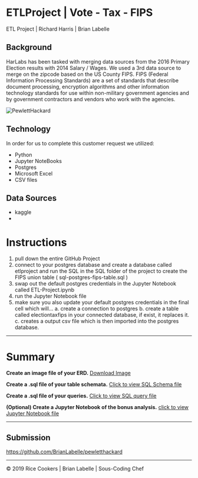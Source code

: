 # ETLProject | Vote - Tax - FIPS
ETL Project | Richard Harris | Brian Labelle

## Background
HarLabs has been tasked with merging data sources from the 2016 Primary Election results with 2014 Salary / Wages.
We used a 3rd data source to merge on the zipcode based on the US County FIPS. FIPS (Federal Information Processing Standards) are a set of standards that describe document processing, encryption algorithms and other information technology standards for use within non-military government agencies and by government contractors and vendors who work with the agencies.


![PewlettHackard](images/ph-logo-trimmed.jpg)


## Technology

In order for us to complete this customer request we utilized:
   - Python
   - Jupyter NoteBooks
   - Postgres
   - Microsoft Excel
   - CSV files
   
## Data Sources
  - kaggle
  - 
  
# Instructions
1. pull down the entire GitHub Project
2. connect to your postgres database and create a database called etlproject and run the SQL in the SQL folder of the project to create the FIPS union table ( sql-postgres-fips-table.sql )
3. swap out the default postgres credentials in the Jupyter Notebook called ETL-Project.ipynb
4. run the Jupyter Notebook file
5. make sure you also update your default postgres credentials in the final cell which will...
	a. create a connection to postgres
	b. create a table called electiontaxfips in your connected database, if exist, it replaces it.
	c. creates a output csv file which is then imported into the postgres database.
	
	     

_________________________________________________________________________________

# Summary

**Create an image file of your ERD.**
[Download Image](https://github.com/BrianLabelle/pewletthackard/blob/master/images/2019-PH-SQL-ER-Diagram-Using-MySQL.jpg)

**Create a .sql file of your table schemata.**
[Click to view SQL Schema file](https://github.com/BrianLabelle/pewletthackard/blob/master/sql/2019-08-04-PostGres-SQL-Schema.sql)

**Create a .sql file of your queries.**
[Click to view SQL query file](https://github.com/BrianLabelle/pewletthackard/blob/master/sql/2019-Pewlett-Hackard-Data-Analysis-Answers.sql)

**(Optional) Create a Jupyter Notebook of the bonus analysis.**
[click to view Jupyter Notebook file](https://github.com/BrianLabelle/pewletthackard/blob/master/HW-07-Postgres-Employee_Database-Bonus.ipynb)


_________________________________________________________________________________


## Submission

https://github.com/BrianLabelle/pewletthackard

- - -

© 2019 Rice Cookers | Brian Labelle | Sous-Coding Chef
